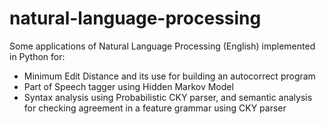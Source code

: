 # natural-language-processing

Some applications of Natural Language Processing (English) implemented in Python for:
* Minimum Edit Distance and its use for building an autocorrect program
* Part of Speech tagger using Hidden Markov Model
* Syntax analysis using Probabilistic CKY parser, and semantic analysis for checking agreement in a feature grammar using CKY parser
